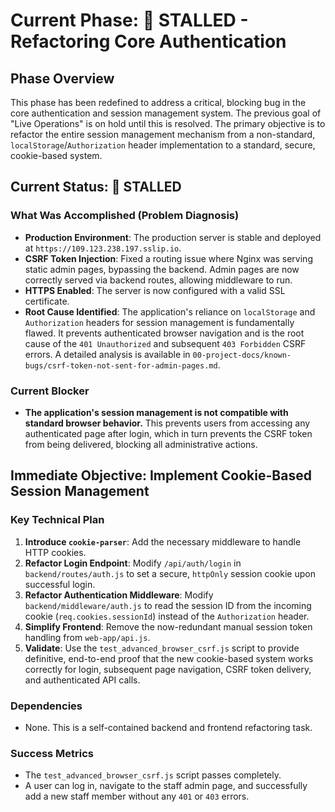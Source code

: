 # Current Phase: 🔴 STALLED - Refactoring Core Authentication

## Phase Overview
This phase has been redefined to address a critical, blocking bug in the core authentication and session management system. The previous goal of "Live Operations" is on hold until this is resolved. The primary objective is to refactor the entire session management mechanism from a non-standard, `localStorage`/`Authorization` header implementation to a standard, secure, cookie-based system.

## Current Status: 🔴 STALLED

### What Was Accomplished (Problem Diagnosis)
- **Production Environment**: The production server is stable and deployed at `https://109.123.238.197.sslip.io`.
- **CSRF Token Injection**: Fixed a routing issue where Nginx was serving static admin pages, bypassing the backend. Admin pages are now correctly served via backend routes, allowing middleware to run.
- **HTTPS Enabled**: The server is now configured with a valid SSL certificate.
- **Root Cause Identified**: The application's reliance on `localStorage` and `Authorization` headers for session management is fundamentally flawed. It prevents authenticated browser navigation and is the root cause of the `401 Unauthorized` and subsequent `403 Forbidden` CSRF errors. A detailed analysis is available in `00-project-docs/known-bugs/csrf-token-not-sent-for-admin-pages.md`.

### Current Blocker
- **The application's session management is not compatible with standard browser behavior.** This prevents users from accessing any authenticated page after login, which in turn prevents the CSRF token from being delivered, blocking all administrative actions.

## Immediate Objective: Implement Cookie-Based Session Management

### Key Technical Plan
1.  **Introduce `cookie-parser`**: Add the necessary middleware to handle HTTP cookies.
2.  **Refactor Login Endpoint**: Modify `/api/auth/login` in `backend/routes/auth.js` to set a secure, `httpOnly` session cookie upon successful login.
3.  **Refactor Authentication Middleware**: Modify `backend/middleware/auth.js` to read the session ID from the incoming cookie (`req.cookies.sessionId`) instead of the `Authorization` header.
4.  **Simplify Frontend**: Remove the now-redundant manual session token handling from `web-app/api.js`.
5.  **Validate**: Use the `test_advanced_browser_csrf.js` script to provide definitive, end-to-end proof that the new cookie-based system works correctly for login, subsequent page navigation, CSRF token delivery, and authenticated API calls.

### Dependencies
- None. This is a self-contained backend and frontend refactoring task.

### Success Metrics
- The `test_advanced_browser_csrf.js` script passes completely.
- A user can log in, navigate to the staff admin page, and successfully add a new staff member without any `401` or `403` errors.
